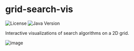 # grid-search-vis

![License](https://img.shields.io/github/license/ColinGJohnson/nbody-2d)
![Java Version](https://img.shields.io/badge/Java-21-blue)

Interactive visualizations of search algorithms on a 2D grid.

![image](https://github.com/user-attachments/assets/5b6038b2-4a09-43bb-9934-f208525f9100)

